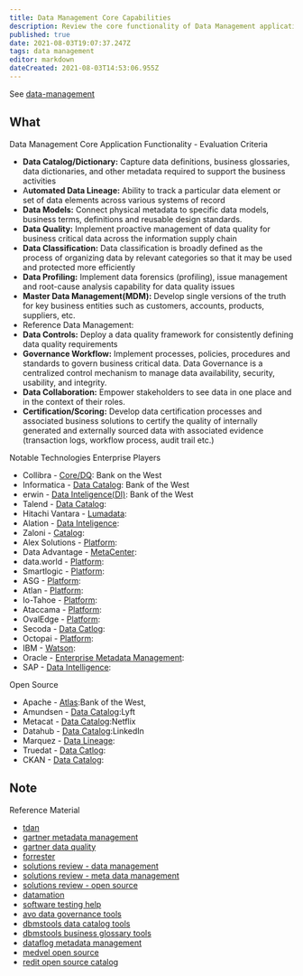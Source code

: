 ```yaml
---
title: Data Management Core Capabilities
description: Review the core functionality of Data Management applications
published: true
date: 2021-08-03T19:07:37.247Z
tags: data management
editor: markdown
dateCreated: 2021-08-03T14:53:06.955Z
---
```


See [data-management](/training/qram/data-management)

## What

Data Management Core Application Functionality - Evaluation Criteria
- **Data Catalog/Dictionary:** Capture data definitions, business glossaries, data dictionaries, and other metadata required to support the business activities
- A**utomated Data Lineage:** Ability to track a particular data element or set of data elements across various systems of record
- **Data Models:** Connect physical metadata to specific data models, business terms, definitions and reusable design standards.
- **Data Quality:** Implement proactive management of data quality for business critical data across the information supply chain
- **Data Classification:** Data classification is broadly defined as the process of organizing data by relevant categories so that it may be used and protected more efficiently
- **Data Profiling:** Implement data forensics (profiling), issue management and root-cause analysis capability for data quality issues
- **Master Data Management(MDM):** Develop single versions of the truth for key business entities such as customers, accounts, products, suppliers, etc.
- Reference Data Management:
- **Data Controls:** Deploy a data quality framework for consistently defining data quality requirements
- **Governance Workflow:** Implement processes, policies, procedures and standards to govern business critical data.  Data Governance is a centralized control mechanism to manage data availability, security, usability, and integrity.
- **Data Collaboration:** Empower stakeholders to see data in one place and in the context of their roles.
- **Certification/Scoring:** Develop data certification processes and associated business solutions to certify the quality of internally generated and externally sourced data with associated evidence (transaction logs, workflow process, audit trail etc.)


Notable Technologies
Enterprise Players
- Collibra - [Core/DQ](https://www.collibra.com/data-catalog): Bank on the West
- Informatica - [Data Catalog](https://www.informatica.com/products/data-catalog.html): Bank of the West
- erwin - [Data Inteligence(DI)](https://www.erwin.com/products/erwin-data-intelligence/): Bank of the West
- Talend - [Data Catalog](https://www.talend.com/ps/data-catalog-trial-request/):
- Hitachi Vantara - [Lumadata](https://www.hitachivantara.com/en-us/products/data-management-analytics/lumada-data-catalog.html):
- Alation -  [Data Inteligence](https://www.alation.com/):
- Zaloni - [Catalog](https://www.zaloni.com/):
- Alex Solutions - [Platform](https://alexsolutions.com.au/):
- Data Advantage - [MetaCenter](https://www.dag.com/):
- data.world - [Platform](https://data.world/):
- Smartlogic - [Platform](https://www.smartlogic.com/):
- ASG - [Platform](https://www.asg.com/):
- Atlan - [Platform](https://atlan.com/):
- Io-Tahoe - [Platform](https://www.iotahoe.com/):
- Ataccama - [Platform](https://www.ataccama.com/):
- OvalEdge - [Platform](https://www.ovaledge.com/):
- Secoda - [Data Catlog](https://www.secoda.co/):
- Octopai - [Platform](https://www.octopai.com/platform/):
- IBM - [Watson](https://www.ibm.com/cloud/watson-knowledge-catalog):
- Oracle - [Enterprise Metadata Management](https://www.oracle.com/performance-management/enterprise-data-management/):
- SAP - [Data Intelligence](https://www.sap.com/products/data-intelligence.html):

Open Source
- Apache - [Atlas](https://atlas.apache.org/#/):Bank of the West,
- Amundsen - [Data Catalog](https://www.amundsen.io/):Lyft
- Metacat - [Data Catalog](https://knb.ecoinformatics.org/knb/docs/intro.html):Netflix
- Datahub - [Data Catalog](https://datahubproject.io/):LinkedIn
- Marquez - [Data Lineage](https://marquezproject.github.io/marquez/): 
- Truedat - [Data Catlog](https://www.truedat.io/):
- CKAN - [Data Catalog](https://ckan.org/):

## Note
Reference Material
- [tdan](https://tdan.com/ten-data-management-capabilities-that-address-urgent-business-priorities/15733)
- [gartner metadata management](https://www.gartner.com/doc/reprints?id=1-24L1L50K&ct=201112&st=sb&submissionGuid=a8588894-f093-4352-8f72-e14be6e99edf)
- [gartner data quality](https://www.gartner.com/doc/reprints?id=1-1ZO87MBT&ct=200813&st=sb)
- [forrester](https://reprints2.forrester.com/#/assets/2/91/RES157467/report?utm_campaign=GBL-20-Q4-PPC-Forrester-Wave-MLDC&utm_medium=email&utm_source=Marketo)
- [solutions review - data management](https://solutionsreview.com/data-management/the-9-major-players-in-metadata-management-solutions/)
- [solutions review - meta data management](https://solutionsreview.com/data-management/7-metadata-management-solutions-vendors-to-watch-in-2019/)
- [solutions review - open source](https://solutionsreview.com/data-management/the-best-open-source-data-catalog-tools-to-consider/)
- [datamation](https://www.datamation.com/big-data/metadata-management-tools/)
- [software testing help](https://www.softwaretestinghelp.com/data-governance-tools/)
- [avo data governance tools](https://www.avo.app/blog/16-data-governance-tools-to-improve-data-usability-and-security-in-2020)
- [dbmstools data catalog tools](https://dbmstools.com/categories/data-catalogs)
- [dbmstools business glossary tools](https://dbmstools.com/categories/business-glossary-tools)
- [dataflog metadata management](https://datafloq.com/read/metadata-management-platforms-efficient-data/6560)
- [medvel open source](https://medevel.com/15-data-portals-opensource/)
- [redit open source catalog](https://www.reddit.com/r/BusinessIntelligence/comments/lgezix/opensource_metadata_catalog_amundsen_vs_metacat/)